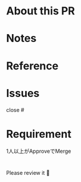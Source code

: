 # About this PR


# Notes


# Reference


# Issues
close #

# Requirement
1人以上がApproveでMerge

#
Please review it 💁
